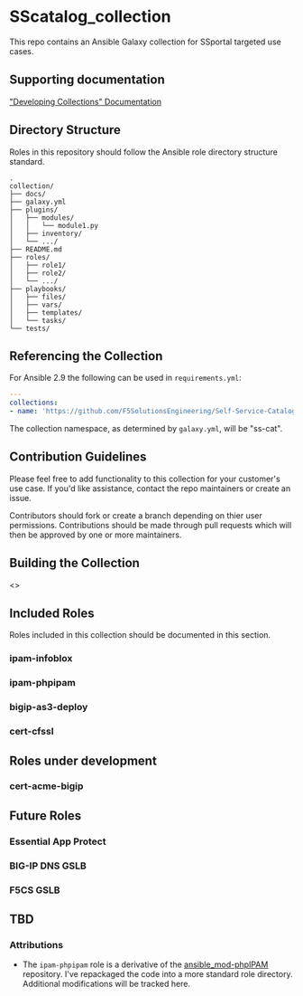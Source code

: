 # SScatalog_collection
This repo contains an Ansible Galaxy collection for SSportal targeted use cases.
<MORE>

## Supporting documentation
["Developing Collections" Documentation](https://docs.ansible.com/ansible/latest/dev_guide/developing_collections.html) 

## Directory Structure
Roles in this repository should follow the Ansible role directory structure standard. 
```shell
.
collection/
├── docs/
├── galaxy.yml
├── plugins/
│   ├── modules/
│   │   └── module1.py
│   ├── inventory/
│   └── .../
├── README.md
├── roles/
│   ├── role1/
│   ├── role2/
│   └── .../
├── playbooks/
│   ├── files/
│   ├── vars/
│   ├── templates/
│   └── tasks/
└── tests/
```

## Referencing the Collection
For Ansible 2.9 the following can be used in ``requirements.yml``:

```yaml
---
collections:
- name: 'https://github.com/F5SolutionsEngineering/Self-Service-Catalog-Collection/releases/<<MORE>>'
```

The collection namespace, as determined by ``galaxy.yml``, will be "ss-cat".

## Contribution Guidelines
Please feel free to add functionality to this collection for your customer's use case.
If you'd like assistance, contact the repo maintainers or create an issue.

Contributors should fork or create a branch depending on thier user permissions.
Contributions should be made through pull requests which will then be approved by one or more maintainers.

## Building the Collection
<<instructions on galaxy build commands>>

## Included Roles
Roles included in this collection should be documented in this section.

### ipam-infoblox

### ipam-phpipam

### bigip-as3-deploy

### cert-cfssl

## Roles under development

### cert-acme-bigip

## Future Roles

### Essential App Protect

### BIG-IP DNS GSLB

### F5CS GSLB

## TBD

### Attributions
- The `ipam-phpipam` role is a derivative of the [ansible_mod-phpIPAM](https://github.com/rcanderson23/ansible_mod-phpIPAM) repository. I've repackaged the code into a more standard role directory. Additional modifications will be tracked here.



